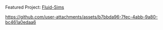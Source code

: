 Featured Project: [Fluid-Sims](https://github.com/seanwevans/fluid-sims/blob/main/js_cuda.cu)

https://github.com/user-attachments/assets/b7bbda96-7fec-4abb-9a80-bc461a0edaa6
